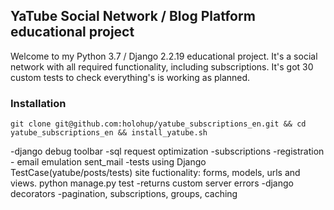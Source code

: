 ## YaTube Social Network / Blog Platform educational project

Welcome to my Python 3.7 / Django 2.2.19 educational project. It's a social network with all required functionality, including subscriptions. It's got 30 custom tests to check everything's is working as planned. 

### Installation

```
git clone git@github.com:holohup/yatube_subscriptions_en.git && cd yatube_subscriptions_en && install_yatube.sh
```

-django debug toolbar
-sql request optimization
-subscriptions
-registration - email emulation sent_mail
-tests using Django TestCase(yatube/posts/tests) site fuctionality: forms, models, urls and views. python manage.py test 
-returns custom server errors
-django decorators
-pagination, subscriptions, groups, caching

